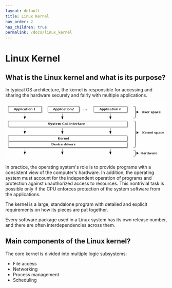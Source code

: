 ```yaml
---
layout: default
title: Linux Kernel
nav_order: 2
has_children: true
permalink: /docs/linux_kernel
---
```


# Linux Kernel

## What is the Linux kernel and what is its purpose?

In typical OS architecture, the kernel is responsible for accessing and sharing the hardware securely and fairly with multiple applications.

![linux](../../assets/img/linux.png)

In practice, the operating system's role is to provide programs with a consistent view of the computer's hardware. In addition, the operating system must account for the independent operation of programs and protection against unauthorized access to resources. This nontrivial task is possible only if the CPU enforces protection of the system software from the applications.

The kernel is a large, standalone program with detailed and explicit requirements on how its pieces are put together.

Every software package used in a Linux system has its own release number, and there are often interdependencies across them.

## Main components of the Linux kernel?

The core kernel is divided into multiple logic subsystems:

* File access
* Networking
* Process management
* Scheduling
